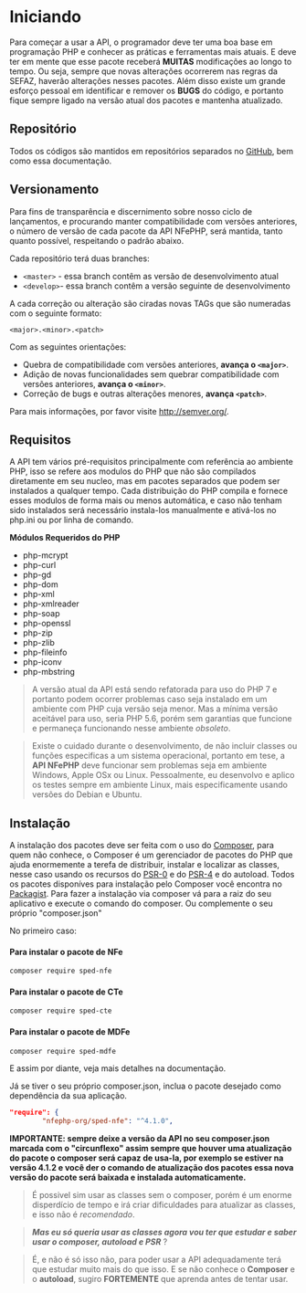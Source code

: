# Iniciando
Para começar a usar a API, o programador deve ter uma boa base em programação PHP e conhecer as práticas e ferramentas mais atuais. E deve ter em mente que esse pacote receberá **MUITAS** modificações ao longo to tempo. Ou seja, sempre que novas alterações ocorrerem nas regras da SEFAZ, haverão alterações nesses pacotes. Além disso existe um grande esforço pessoal em identificar e remover os **BUGS** do código, e portanto fique sempre ligado na versão atual dos pacotes e mantenha atualizado.

## Repositório
Todos os códigos são mantidos em repositórios separados no [GitHub](https://github.com/nfephp-org), bem como essa documentação.

## Versionamento
Para fins de transparência e discernimento sobre nosso ciclo de lançamentos, e procurando manter compatibilidade com versões anteriores, o número de versão de cada pacote da API NFePHP, será mantida, tanto quanto possível, respeitando o padrão abaixo.

Cada repositório terá duas branches:

* `<master>` - essa branch contêm as versão de desenvolvimento atual
* `<develop>`- essa branch contêm a versão seguinte de desenvolvimento

A cada correção ou alteração são ciradas novas TAGs que são numeradas com o seguinte formato:

`<major>.<minor>.<patch>`

Com as seguintes orientações:

* Quebra de compatibilidade com versões anteriores, **avança o `<major>`**.
* Adição de novas funcionalidades sem quebrar compatibilidade com versões anteriores, **avança o `<minor>`**.
* Correção de bugs e outras alterações menores, **avança `<patch>`**.

Para mais informações, por favor visite <http://semver.org/>.

## Requisitos
A API tem vários pré-requisitos principalmente com referência ao ambiente PHP, isso se refere aos modulos do PHP que não são compilados diretamente em seu nucleo, mas em pacotes separados que podem ser instalados a qualquer tempo.
Cada distribuição do PHP compila e fornece esses modulos de forma mais ou menos automática, e caso não tenham sido instalados será necessário instala-los manualmente e ativá-los no php.ini ou por linha de comando.

**Módulos Requeridos do PHP**

- php-mcrypt
- php-curl
- php-gd
- php-dom
- php-xml
- php-xmlreader
- php-soap
- php-openssl
- php-zip
- php-zlib
- php-fileinfo
- php-iconv
- php-mbstring

> A versão atual da API está sendo refatorada para uso do PHP 7 e portanto podem ocorrer problemas caso seja instalado em um ambiente com PHP cuja versão seja menor. Mas a mínima versão aceitável para uso, seria PHP 5.6, porém sem garantias que funcione e permaneça funcionando nesse ambiente *obsoleto*.

> Existe o cuidado durante o desenvolvimento, de não incluir classes ou funções especificas a um sistema operacional, portanto em tese, a **API NFePHP** deve funcionar sem problemas seja em ambiente Windows, Apple OSx ou Linux. Pessoalmente, eu desenvolvo e aplico os testes sempre em ambiente Linux, mais especificamente usando versões do Debian e Ubuntu.

## Instalação
A instalação dos pacotes deve ser feita com o uso do [Composer](https://getcomposer.org/), para quem não conhece, o Composer é um gerenciador de pacotes do PHP que ajuda enormemente a terefa de distribuir, instalar e localizar as classes, nesse caso usando os recursos do [PSR-0](http://www.php-fig.org/psr/psr-0/pt-br/) e do [PSR-4](http://www.php-fig.org/psr/psr-4/) e do autoload. Todos os pacotes disponíves para instalação pelo Composer você encontra no [Packagist](https://packagist.org/).
Para fazer a instalação via composer vá para a raiz do seu aplicativo e execute o comando do composer. Ou complemente o seu próprio "composer.json"

No primeiro caso:

#### Para instalar o pacote de NFe
```bash
composer require sped-nfe
```
#### Para instalar o pacote de CTe
```bash
composer require sped-cte
```
#### Para instalar o pacote de MDFe
```bash
composer require sped-mdfe
```

E assim por diante, veja mais detalhes na documentação.

Já se tiver o seu próprio composer.json, inclua o pacote desejado como dependência da sua aplicação.
```json
"require": {
        "nfephp-org/sped-nfe": "^4.1.0",

```
**IMPORTANTE: sempre deixe a versão da API no seu composer.json marcada com o "circunflexo" assim sempre que houver uma atualização do pacote o composer será capaz de usa-la, por exemplo se estiver na versão 4.1.2 e você der o comando de atualização dos pacotes essa nova versão do pacote será baixada e instalada automaticamente.**


> É possivel sim usar as classes sem o composer, porém é um enorme disperdício de tempo e irá criar dificuldades para atualizar as classes, e isso não é _recomendado_.

> _**Mas eu só queria usar as classes agora vou ter que estudar e saber usar o composer, autoload e PSR**_ ?

> É, e não é só isso não, para poder usar a API adequadamente terá que estudar muito mais do que isso. E se não conhece o **Composer** e o **autoload**, sugiro **FORTEMENTE** que aprenda antes de tentar usar.
